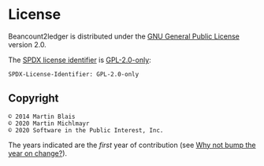 # License

Beancount2ledger is distributed under the [GNU General Public License](https://www.gnu.org/licenses/gpl-2.0.en.html) version 2.0.

The [SPDX license identifier](https://spdx.org/licenses/) is [GPL-2.0-only](https://spdx.org/licenses/GPL-2.0-only):

```text
SPDX-License-Identifier: GPL-2.0-only
```

## Copyright

```text
© 2014 Martin Blais
© 2020 Martin Michlmayr
© 2020 Software in the Public Interest, Inc.
```

The years indicated are the *first* year of contribution (see [Why not bump the year on change?](https://matija.suklje.name/how-and-why-to-properly-write-copyright-statements-in-your-code#why-not-bump-the-year-on-change)).

